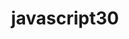 ---
layout: list
title: javascript30
slug: javascript30
menu: true
submenu: false
order: 4
featured-img: /assets/img/blog/javascript30/javascript30.jpg
description: >
  javascript30 이라는 1day 1tutorial이라는 방식의 사이트를 발견하여 매일 vanilla script를 이용해 하나씩 따라해보고 파악해보고 기록해보고자 한다.  
---